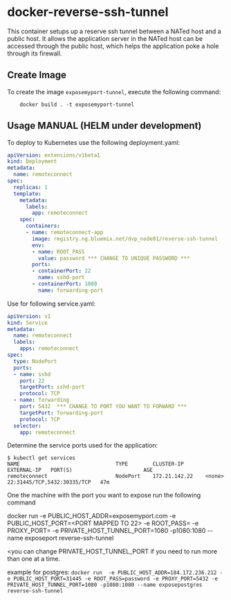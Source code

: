 # docker-reverse-ssh-tunnel
This container setups up a reserve ssh tunnel between a NATed host and a public host. It allows the application server in the NATed host can be accessed through the public host, which helps the application poke a hole through its firewall.

Create Image
------------
To create the image `exposemyport-tunnel`, execute the following command:
```
	docker build . -t exposemyport-tunnel
```
Usage MANUAL (HELM under development)
-----
To deploy to Kubernetes use the following deployment.yaml:

```YAML
apiVersion: extensions/v1beta1
kind: Deployment
metadata:
  name: remoteconnect
spec:
  replicas: 1
  template:
    metadata:
      labels:
        app: remoteconnect
    spec:
      containers:
      - name: remoteconnect-app
        image: registry.ng.bluemix.net/dvp_node01/reverse-ssh-tunnel
        env:
        - name: ROOT_PASS
          value: password *** CHANGE TO UNIQUE PASSWORD ***
        ports:
        - containerPort: 22
          name: sshd-port
        - containerPort: 1080
          name: forwarding-port
```
Use for following service.yaml:
```YAML
apiVersion: v1
kind: Service
metadata:
  name: remoteconnect
  labels:
    apps: remoteconnect
spec:
  type: NodePort
  ports:
  - name: sshd
    port: 22
    targetPort: sshd-port
    protocol: TCP
  - name: forwarding
    port: 5432  *** CHANGE TO PORT YOU WANT TO FORWARD ***
    targetPort: forwarding-port
    protocol: TCP
  selector:
    app: remoteconnect
```

Determine the service ports used for the application:
```
$ kubectl get services
NAME                               TYPE        CLUSTER-IP       EXTERNAL-IP   PORT(S)                       AGE
remoteconnect                      NodePort    172.21.142.22    <none>        22:31445/TCP,5432:30335/TCP   47m
```
One the machine with the port you want to expose run the following command

docker run  -e PUBLIC_HOST_ADDR=exposemyport.com -e PUBLIC_HOST_PORT=<PORT MAPPED TO 22> -e ROOT_PASS=<Password provided in deployment yaml>  -e PROXY_PORT=<Port to expose on local machine> -e PRIVATE_HOST_TUNNEL_PORT=1080 -p1080:1080 --name exposeport reverse-ssh-tunnel

<you can change PRIVATE_HOST_TUNNEL_PORT if you need to run more than one at a time.


example for postgres:
`docker run  -e PUBLIC_HOST_ADDR=184.172.236.212 -e PUBLIC_HOST_PORT=31445 -e ROOT_PASS=password -e PROXY_PORT=5432 -e PRIVATE_HOST_TUNNEL_PORT=1080 -p1080:1080 --name exposepostgres reverse-ssh-tunnel`

<!-- On NATed Host, run:

```
  docker run -d \
    -e PUBLIC_HOST_ADDR=<public_host_address> \
    -e PUBLIC_HOST_PORT=<public_host_port> \
    -e ROOT_PASS=<your_password> \
    -e PROXY_PORT=<NATed_service_port> \
    --net=host \
    tifayuki/reverse-ssh-tunnel
```
Parameters:
```
  <public_host_address> is the ip address or domain of your public host
  <public_host_port> is the same as <your sshd port> set on the public host
  <your_passorwd> is the same as <your passorwd> set on the public host
  <NATed_service_port> is the port that your service in NATed host listens to
```

Then, a user can access <public_host_address>:<forwording_port> to communicate the service running in the NATed host listened to port <PROXY_PORT>

Example
-------

Suppose you have a service running in the NATed host, listens to port `8080`, and there is also another public host with the ip address of `111.112.113.114`. You want users to access `111.112.113.114:80` to communicate with your NATed service, you could the do the following:

On public host(`111.112.113.114`):
```
  docker run -d -e ROOT_PASS=mypass -p 2222:22 -p 80:1080 tifayuki/reverse-ssh-tunnel
```
On NATed host:
```
  docker run -d -e PUBLIC_HOST_ADDR=111.112.113.114 -e PUBLIC_HOST_PORT=2222 -e ROOT_PASS=mypass -e PROXY_PORT=8080 --net=host tifayuki/reverse-ssh-tunnel
```

Then, `curl 111.112.113.114:80` will work -->
